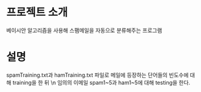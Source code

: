 # 프로젝트 소개
  베이시안 알고리즘을 사용해 스팸메일을 자동으로 분류해주는 프로그램 
  
# 설명
  spamTraining.txt과 hamTraining.txt 파일로 메일에 등장하는 단어들의 빈도수에 대해 training을 한 뒤 \n
  임의의 이메일 spam1~5과 ham1~5에 대해 testing을 한다. 
